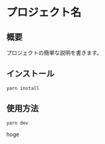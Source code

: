 # プロジェクト名

## 概要

プロジェクトの簡単な説明を書きます。

## インストール

```
yarn install
```

## 使用方法

```
yarn dev
```

hoge
